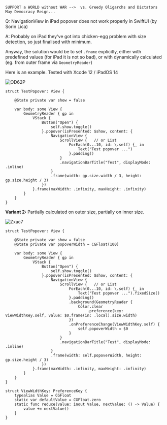 ```
SUPPORT a WORLD without WAR -->  vs. Greedy Oligarchs and Dictators
May Democracy Reign... 
```

Q: NavigationView in iPad popover does not work properly in SwiftUI (by Sorin Lica)

A: Probably on iPad they've got into chicken-egg problem with size detection, so just finalised with minimum.

Anyway, the solution would be to set `.frame` explicitly, either with predefined values (for iPad it is not so bad), or with dynamically calculated (eg. from outer frame via `GeometryReader`)

Here is an example. Tested with Xcode 12 / iPadOS 14

![OD62P](https://user-images.githubusercontent.com/62171579/167766507-727215ce-4d9b-4d38-baf3-9f8546f7a603.png)

```
struct TestPopover: View {

    @State private var show = false

    var body: some View {
        GeometryReader { gp in
            VStack {
                Button("Open") {
                    self.show.toggle()
                }.popover(isPresented: $show, content: {
                    NavigationView {
                        ScrollView {   // or List
                            ForEach(0...10, id: \.self) {_ in
                                Text("Test popover ...")
                            }.padding()
                        }
                        .navigationBarTitle("Test", displayMode: .inline)
                    }
                    .frame(width: gp.size.width / 3, height: gp.size.height / 3)
                })
            }.frame(maxWidth: .infinity, maxHeight: .infinity)
        }
    }
}
```

**Variant 2:** Partially calculated on outer size, partially on inner size.

![Zxac7](https://user-images.githubusercontent.com/62171579/167766543-2d437325-3ead-4329-97fa-fca750298d23.png)

```
struct TestPopover: View {

    @State private var show = false
    @State private var popoverWidth = CGFloat(100)

    var body: some View {
        GeometryReader { gp in
            VStack {
                Button("Open") {
                    self.show.toggle()
                }.popover(isPresented: $show, content: {
                    NavigationView {
                        ScrollView {   // or List
                            ForEach(0...10, id: \.self) {_ in
                                Text("Test popover ...").fixedSize()
                            }.padding()
                            .background(GeometryReader {
                                Color.clear
                                    .preference(key: ViewWidthKey.self, value: $0.frame(in: .local).size.width)
                            })
                            .onPreferenceChange(ViewWidthKey.self) {
                                self.popoverWidth = $0
                            }
                        }
                        .navigationBarTitle("Test", displayMode: .inline)
                    }
                    .frame(width: self.popoverWidth, height: gp.size.height / 3)
                })
            }.frame(maxWidth: .infinity, maxHeight: .infinity)
        }
    }
}

struct ViewWidthKey: PreferenceKey {
    typealias Value = CGFloat
    static var defaultValue = CGFloat.zero
    static func reduce(value: inout Value, nextValue: () -> Value) {
        value += nextValue()
    }
}

```
